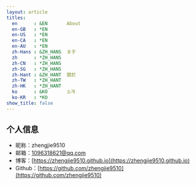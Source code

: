 ```yaml
---
layout: article
titles:
  en      : &EN       About
  en-GB   : *EN
  en-US   : *EN
  en-CA   : *EN
  en-AU   : *EN
  zh-Hans : &ZH_HANS  关于
  zh      : *ZH_HANS
  zh-CN   : *ZH_HANS
  zh-SG   : *ZH_HANS
  zh-Hant : &ZH_HANT  關於
  zh-TW   : *ZH_HANT
  zh-HK   : *ZH_HANT
  ko      : &KO       소개
  ko-KR   : *KO
show_title: false
---
```


## 个人信息 
- 昵称：zhengjie9510  
- 邮箱：<1096318621@qq.com>  
- 博客：[https://zhengjie9510.github.io](https://zhengjie9510.github.io)  
- Github：[https://github.com/zhengjie9510](https://github.com/zhengjie9510)  